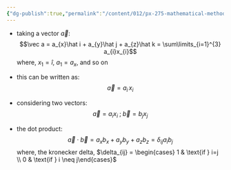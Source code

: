 ```yaml
---
{"dg-publish":true,"permalink":"/content/012/px-275-mathematical-methods/f-tensors-and-summation-conventions/px-275-f2-summation-conventions/","created":"2024-12-02T12:51:13.147+00:00","updated":"2024-12-02T18:56:21.974+00:00"}
---
```


- taking a vector $\vec a:$
$$\vec a = a_{x}\hat i  + a_{y}\hat j + a_{z}\hat k = \sum\limits_{i=1}^{3} a_{i}x_{i}$$
	where, $x_{1} = \hat i$, $a_{1} = a_{x}$, and so on
- this can be written as:
$$\vec a = a_{i}\,x_i$$

- considering two vectors:
$$\vec a = a_{i}x_{i} \;;\; \vec b = b_{j}x_{j}
$$
- the dot product:
$$\vec a \cdot \vec b = a_{x}b_{x}+ a_{y}b_{y}+ a_{z}b_{z} = \delta_{ij}a_{i}b_{j}$$
	where, the kronecker delta, $\delta_{ij} = \begin{cases} 1 & \text{if } i=j \\ 0 & \text{if } i \neq j\end{cases}$

